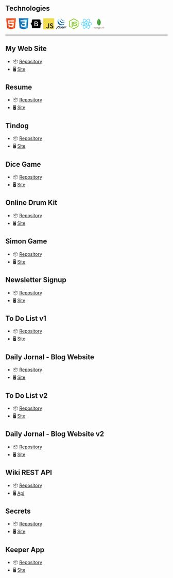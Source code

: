 ## Technologies

  <p align="left">
    <img src="https://raw.githubusercontent.com/devicons/devicon/d00d0969292a6569d45b06d3f350f463a0107b0d/icons/html5/html5-original.svg" alt="html5" width="35" height="35"/>
    <img src="https://raw.githubusercontent.com/devicons/devicon/d00d0969292a6569d45b06d3f350f463a0107b0d/icons/css3/css3-original.svg" alt="css3" width="35" height="35"/>
    <img src="https://raw.githubusercontent.com/devicons/devicon/d00d0969292a6569d45b06d3f350f463a0107b0d/icons/bootstrap/bootstrap-plain.svg" alt="bootstrap" width="35" height="35"/>
    <img src="https://raw.githubusercontent.com/devicons/devicon/d00d0969292a6569d45b06d3f350f463a0107b0d/icons/javascript/javascript-original.svg" alt="javascript" width="35" height="35"/>
    <img src="https://raw.githubusercontent.com/devicons/devicon/ac557d6ff33ff370a5db99f97aeab35ea5c67fbd/icons/jquery/jquery-original-wordmark.svg" alt="jquery" width="35" height="35"/>
    <img src="https://raw.githubusercontent.com/devicons/devicon/d00d0969292a6569d45b06d3f350f463a0107b0d/icons/nodejs/nodejs-original.svg" alt="nodejs" width="35" height="35">
    <img src="https://raw.githubusercontent.com/devicons/devicon/c5378d6c2510ffa0b3e4475af95618a8048d6cf1/icons/react/react-original.svg" alt="react" width="35" height="35"/>
    <img src="https://raw.githubusercontent.com/devicons/devicon/c5378d6c2510ffa0b3e4475af95618a8048d6cf1/icons/mongodb/mongodb-original-wordmark.svg" alt="mongo-db" width="35" height="35">
  </p>
<hr>

## My Web Site

- 📦 [Repository](https://github.com/davewdh/web-projects/tree/main/my-site)
- 🖥 [Site](https://daohu-wang.netlify.app/)

## Resume

- 📦 [Repository](https://github.com/davewdh/web-projects/tree/main/resume)
- 🖥 [Site](https://daohu-resume.netlify.app/)

## Tindog

- 📦 [Repository]()
- 🖥 [Site](https://tin-dog2022.netlify.app/)

## Dice Game

- 📦 [Repository]()
- 🖥 [Site](https://online-dicee-game.netlify.app/)

## Online Drum Kit

- 📦 [Repository](https://github.com/davewdh/web-projects/tree/main/drum-kit)
- 🖥 [Site](https://online-drumkit.netlify.app/)

## Simon Game

- 📦 [Repository]()
- 🖥 [Site](https://simon-gamee.netlify.app/)

## Newsletter Signup

- 📦 [Repository]()
- 🖥 [Site](https://radiant-meadow-90727.herokuapp.com/)

## To Do List v1

- 📦 [Repository]()
- 🖥 [Site]()

## Daily Jornal - Blog Website

- 📦 [Repository]()
- 🖥 [Site]()

## To Do List v2

- 📦 [Repository]()
- 🖥 [Site]()

## Daily Jornal - Blog Website v2

- 📦 [Repository]()
- 🖥 [Site]()

## Wiki REST API

- 📦 [Repository]()
- 🖥 [Api]()

## Secrets

- 📦 [Repository]()
- 🖥 [Site]()

## Keeper App 

- 📦 [Repository]()
- 🖥 [Site]()
